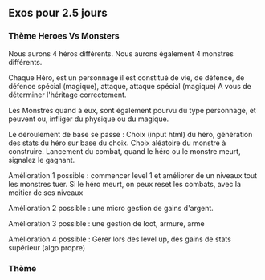 ## Exos pour 2.5 jours ##
### Thème Heroes Vs Monsters ###

Nous aurons 4 héros différents.
Nous aurons également 4 monstres différents.

Chaque Héro, est un personnage
il est constitué de vie, de défence, de défence spécial (magique), attaque, attaque spécial (magique)
A vous de déterminer l'héritage correctement.

Les Monstres quand à eux, sont également pourvu du type personnage, et peuvent ou, infliger du physique ou du magique.

Le déroulement de base se passe :
Choix (input html) du héro, génération des stats du héro sur base du choix.
Choix aléatoire du monstre à construire.
Lancement du combat, quand le héro ou le monstre meurt, signalez le gagnant.

Amélioration 1 possible : commencer level 1 et améliorer de un niveaux tout les monstres tuer.
Si le héro meurt, on peux reset les combats, avec la moitier de ses niveaux

Amélioration 2 possible : une micro gestion de gains d'argent.

Amélioration 3 possible : une gestion de loot, armure, arme

Amélioration 4 possible : Gérer lors des level up, des gains de stats supérieur (algo propre)

### Thème ###
